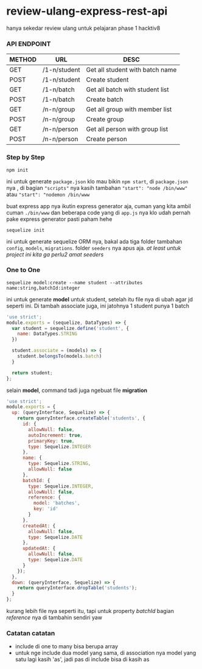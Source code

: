 # review-ulang-express-rest-api
hanya sekedar review ulang untuk pelajaran phase 1 hacktiv8

### API ENDPOINT
METHOD | URL | DESC
--- | --- | ---
GET | /1-n/student | Get all student with batch name
POST | /1-n/student | Create student
GET | /1-n/batch | Get all batch with student list
POST | /1-n/batch | Create batch
GET | /n-n/group | Get all group with member list
POST | /n-n/group | Create group
GET | /n-n/person | Get all person with group list
POST | /n-n/person | Create person

### Step by Step
```
npm init
```
ini untuk generate `package.json`
klo mau bikin `npm start`, di `package.json` nya , di bagian `"scripts"` nya kasih tambahan `"start": "node /bin/www"` atau `"start": "nodemon /bin/www`

buat express app nya ikutin express generator aja, cuman yang kita ambil cuman `./bin/www` dan beberapa code yang di `app.js` nya
klo udah pernah pake express generator pasti paham hehe

```
sequelize init
```
ini untuk generate sequelize ORM nya, bakal ada tiga folder tambahan `config`, `models`, `migrations`. folder `seeders` nya apus aja. _at least untuk project ini kita ga perlu2 amat seeders_

### One to One
```
sequelize model:create --name student --attributes name:string,batchId:integer
```
ini untuk generate __model__ untuk student, setelah itu file nya di ubah agar jd seperti ini. Di tambah associate juga, ini jatohnya 1 student punya 1 batch
```javascript
'use strict';
module.exports = (sequelize, DataTypes) => {
  var student = sequelize.define('student', {
    name: DataTypes.STRING
  })

  student.associate = (models) => {
    student.belongsTo(models.batch)
  }

  return student;
};
```
selain __model__, command tadi juga ngebuat file __migration__
```javascript
'use strict';
module.exports = {
  up: (queryInterface, Sequelize) => {
    return queryInterface.createTable('students', {
      id: {
        allowNull: false,
        autoIncrement: true,
        primaryKey: true,
        type: Sequelize.INTEGER
      },
      name: {
        type: Sequelize.STRING,
        allowNull: false
      },
      batchId: {
        type: Sequelize.INTEGER,
        allowNull: false,
        reference: {
          model: 'batches',
          key: 'id'
        }
      },
      createdAt: {
        allowNull: false,
        type: Sequelize.DATE
      },
      updatedAt: {
        allowNull: false,
        type: Sequelize.DATE
      }
    });
  },
  down: (queryInterface, Sequelize) => {
    return queryInterface.dropTable('students');
  }
};
```
kurang lebih file nya seperti itu, tapi untuk property _batchId_ bagian _reference_ nya di tambahin sendiri yaw

### Catatan catatan
* include di one to many bisa berupa array
* untuk nge include dua model yang sama, di association nya model yang satu lagi kasih 'as', jadi pas di include bisa di kasih as
